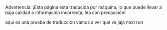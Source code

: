 Advertencia: ¡Esta página está traducida por máquina, lo que puede llevar a baja calidad o información incorrecta, lea con precaución!

aquí es una prueba de traducción vamos a ver qué va jaja next run